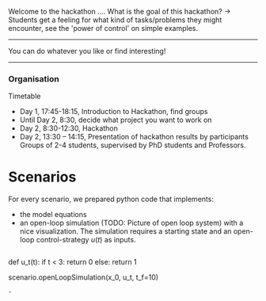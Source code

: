 Welcome to the hackathon ....
What is the goal of this hackathon? -> Students get a feeling for what kind of tasks/problems they might encounter, see the 'power of control' on simple examples.


---
You can do whatever you like or find interesting!

----


### Organisation
Timetable
- Day 1, 17:45-18:15, Introduction to Hackathon, find groups
- Until Day 2, 8:30, decide what project you want to work on
- Day 2, 8:30-12:30, Hackathon
- Day 2, 13:30 – 14:15, Presentation of hackathon results by participants
Groups of 2-4 students, supervised by PhD students and Professors.

# Scenarios
For every scenario, we prepared python code that implements:
- the model equations
- an open-loop simulation (TODO: Picture of open loop system) with a nice visualization. The simulation requires a starting state and an open-loop control-strategy $u(t)$ as inputs.
  ```python
def u_t(t):
	if t < 3:
		return 0
	else:
		return 1

scenario.openLoopSimulation(x_0, u_t, t_f=10)
```
- 
